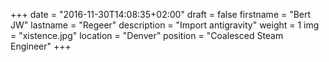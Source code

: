 +++
date = "2016-11-30T14:08:35+02:00"
draft = false
firstname = "Bert JW"
lastname = "Regeer"
description = "Import antigravity"
weight = 1
img = "xistence.jpg"
location = "Denver"
position = "Coalesced Steam Engineer"
+++
